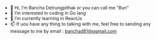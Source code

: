 - 👋 Hi, I’m Bancha Detrungpithak or you can call me "Bun"
- 👀 I’m interested in coding in Go lang
- 🌱 I’m currently learning in ReactJs 
- 📫 If uou have any thing to talking with me, feel free to sending any message to me by email : banchad81@ggmail.com
